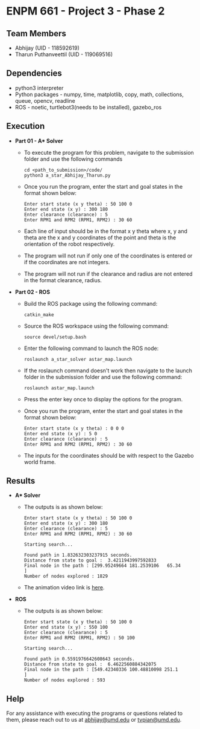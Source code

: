 # ENPM 661 - Project 3 - Phase 2

## Team Members
* Abhijay (UID - 118592619)
* Tharun Puthanveettil (UID - 119069516)

## Dependencies

* python3 interpreter
* Python packages - numpy, time, matplotlib, copy, math, collections, queue, opencv, readline
* ROS - noetic, turtlebot3(needs to be installed), gazebo_ros

## Execution

* **Part 01 - A\* Solver** 
    
    - To execute the program for this problem, navigate to the submission folder and use the following commands
        ```
        cd <path_to_submission>/code/
        python3 a_star_Abhijay_Tharun.py
        ```

    - Once you run the program, enter the start and goal states in the format shown below:
        ```
        Enter start state (x y theta) : 50 100 0
        Enter end state (x y) : 300 180
        Enter clearance (clearance) : 5
        Enter RPM1 and RPM2 (RPM1, RPM2) : 30 60
        ```

    - Each line of input should be in the format x y theta where x, y and theta are the x and y coordinates of the point and theta is the orientation of the robot respectively.

    - The program will not run if only one of the coordinates is entered or if the coordinates are not integers.

    - The program will not run if the clearance and radius are not entered in the format clearance, radius.

* **Part 02 - ROS**

    - Build the ROS package using the following command:
        ```
        catkin_make
        ```
    - Source the ROS workspace using the following command:
        ```
        source devel/setup.bash
        ```
    
    - Enter the following command to launch the ROS node:
        ```
        roslaunch a_star_solver astar_map.launch
        ```

    - If the roslaunch command doesn't work then navigate to the launch folder in the submission folder and use the following command:
        ```
        roslaunch astar_map.launch
        ```

    - Press the enter key once to display the options for the program.

    - Once you run the program, enter the start and goal states in the format shown below:
        ```
        Enter start state (x y theta) : 0 0 0
        Enter end state (x y) : 5 0
        Enter clearance (clearance) : 5
        Enter RPM1 and RPM2 (RPM1, RPM2) : 30 60
        ```
    - The inputs for the coordinates should be with respect to the Gazebo world frame. 

## Results
* **A\* Solver** 
    
    - The outputs is as shown below:
        ```
        Enter start state (x y theta) : 50 100 0
        Enter end state (x y) : 300 180
        Enter clearance (clearance) : 5
        Enter RPM1 and RPM2 (RPM1, RPM2) : 30 60

        Starting search...

        Found path in 1.832632303237915 seconds.
        Distance from state to goal :  3.4211943997592833
        Final node in the path : [299.95249664 181.2539106   65.34      ]
        Number of nodes explored : 1829
        ```
    - The animation video link is [here](https://drive.google.com/drive/folders/19rUXHqT4XGNATDRHBpmevm8oGCOTXusi?usp=sharing).

* **ROS**
    - The outputs is as shown below:
        ```
        Enter start state (x y theta) : 50 100 0
        Enter end state (x y) : 550 100
        Enter clearance (clearance) : 5
        Enter RPM1 and RPM2 (RPM1, RPM2) : 50 100

        Starting search...

        Found path in 0.5591976642608643 seconds.
        Distance from state to goal :  6.4622560884342075
        Final node in the path : [549.42340336 100.48810098 251.1       ]
        Number of nodes explored : 593
        ```
## Help
For any assistance with executing the programs or questions related to them, please reach out to us at abhijay@umd.edu or tvpian@umd.edu.
